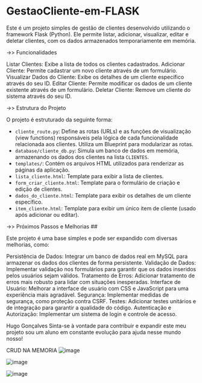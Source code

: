 # GestaoCliente-em-FLASK 

Este é um projeto simples de gestão de clientes desenvolvido utilizando o framework Flask (Python). Ele permite listar, adicionar, visualizar, editar e deletar clientes, com os dados armazenados temporariamente em memória.

->> Funcionalidades

Listar Clientes: Exibe a lista de todos os clientes cadastrados.
Adicionar Cliente: Permite cadastrar um novo cliente através de um formulário.
Visualizar Dados do Cliente: Exibe os detalhes de um cliente específico através do seu ID.
Editar Cliente: Permite modificar os dados de um cliente existente através de um formulário.
Deletar Cliente: Remove um cliente do sistema através do seu ID.

->> Estrutura do Projeto

O projeto é estruturado da seguinte forma:

* `cliente_route.py`: Define as rotas (URLs) e as funções de visualização (view functions) responsáveis pela lógica de cada funcionalidade relacionada aos clientes. Utiliza um Blueprint para modularizar as rotas.
* `database/cliente_db.py`: Simula um banco de dados em memória, armazenando os dados dos clientes na lista `CLIENTES`.
* `templates/`: Contém os arquivos HTML utilizados para renderizar as páginas da aplicação.
* `lista_cliente.html`: Template para exibir a lista de clientes.
* `form_criar_cliente.html`: Template para o formulário de criação e edição de clientes.
* `dados_do_cliente.html`: Template para exibir os detalhes de um cliente específico.
* `item_cliente.html`: Template para exibir um único item de cliente (usado após adicionar ou editar).

->> Próximos Passos e Melhorias ##

Este projeto é uma base simples e pode ser expandido com diversas melhorias, como:

Persistência de Dados: Integrar um banco de dados real em MySQL para armazenar os dados dos clientes de forma persistente. 
Validação de Dados: Implementar validação nos formulários para garantir que os dados inseridos pelos usuários sejam válidos.
Tratamento de Erros: Adicionar tratamento de erros mais robusto para lidar com situações inesperadas.
Interface de Usuário: Melhorar a interface de usuário com CSS e JavaScript para uma experiência mais agradável.
Segurança: Implementar medidas de segurança, como proteção contra CSRF.
Testes: Adicionar testes unitários e de integração para garantir a qualidade do código.
Autenticação e Autorização: Implementar um sistema de login e controle de acesso.

Hugo Gonçalves
Sinta-se à vontade para contribuir e expandir este meu projeto sou um aluno em constante evolução para ajuda nesse mundo nosso!

CRUD NA MEMORIA
![image](https://github.com/user-attachments/assets/e5ed96b1-d13b-4fb7-beb6-059f1d06cad4)


![image](https://github.com/user-attachments/assets/7a9b4cb6-6b0e-4dee-a2c1-6d8e10732206)


![image](https://github.com/user-attachments/assets/d16d6204-6431-411a-a4a8-d78690477abb)





